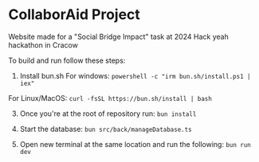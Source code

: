 # CollaborAid Project

Website made for a "Social Bridge Impact" task at 2024 Hack yeah hackathon in Cracow

To build and run follow these steps:

1. Install bun.sh
For windows:
`powershell -c "irm bun.sh/install.ps1 | iex"`

For Linux/MacOS:
`curl -fsSL https://bun.sh/install | bash`

3. Once you're at the root of repository run:
`bun install`

5. Start the database:
`bun src/back/manageDatabase.ts`

7. Open new terminal at the same location and run the following:
`bun run dev`
